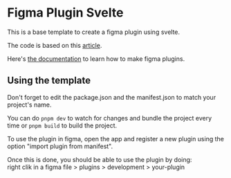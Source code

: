 # Figma Plugin Svelte

This is a base template to create a figma plugin using svelte.

The code is based on this [article](https://www.lekoarts.de/javascript/creating-a-figma-plugin-with-svelte).

Here's [the documentation](https://www.figma.com/plugin-docs/) to learn how to make figma plugins.

## Using the template

Don't forget to edit the package.json and the manifest.json to match your project's name.

You can do `pnpm dev` to watch for changes and bundle the project every time or `pnpm build` to build the project.

To use the plugin in figma, open the app and register a new plugin using the option "import plugin from manifest".

Once this is done, you should be able to use the plugin by doing:  
right clik in a figma file > plugins > development > your-plugin
